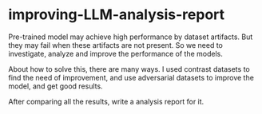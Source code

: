 # improving-LLM-analysis-report

Pre-trained model may achieve high performance by dataset artifacts. But they may fail when these artifacts are not present. So we need to investigate, analyze and improve the performance of the models.

About how to solve this, there are many ways. I used contrast datasets to find the need of improvement, and use adversarial datasets to improve the model, and get good results.

After comparing all the results, write a analysis report for it.
